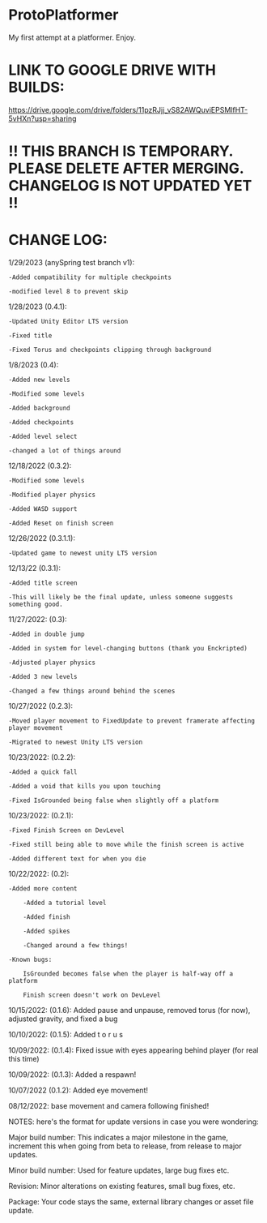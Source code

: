 # ProtoPlatformer
My first attempt at a platformer. Enjoy.


# LINK TO GOOGLE DRIVE WITH BUILDS:

https://drive.google.com/drive/folders/11pzRJjj_vS82AWQuviEPSMlfHT-5vHXn?usp=sharing


# !! THIS BRANCH IS TEMPORARY. PLEASE DELETE AFTER MERGING. CHANGELOG IS NOT UPDATED YET !!


# CHANGE LOG:

1/29/2023 (anySpring test branch v1):

	-Added compatibility for multiple checkpoints

	-modified level 8 to prevent skip

1/28/2023 (0.4.1):

	-Updated Unity Editor LTS version

	-Fixed title

	-Fixed Torus and checkpoints clipping through background


1/8/2023 (0.4):

	-Added new levels

	-Modified some levels
	
	-Added background

	-Added checkpoints

	-Added level select

	-changed a lot of things around

12/18/2022 (0.3.2):

	-Modified some levels

	-Modified player physics

	-Added WASD support

	-Added Reset on finish screen

12/26/2022 (0.3.1.1):

	-Updated game to newest unity LTS version

12/13/22 (0.3.1):

	-Added title screen

	-This will likely be the final update, unless someone suggests something good.

11/27/2022: (0.3):

	-Added in double jump

	-Added in system for level-changing buttons (thank you Enckripted)

	-Adjusted player physics

	-Added 3 new levels

	-Changed a few things around behind the scenes



10/27/2022 (0.2.3):

	-Moved player movement to FixedUpdate to prevent framerate affecting player movement
	
	-Migrated to newest Unity LTS version


10/23/2022: (0.2.2):

	-Added a quick fall

	-Added a void that kills you upon touching
	
	-Fixed IsGrounded being false when slightly off a platform

10/23/2022: (0.2.1):

	-Fixed Finish Screen on DevLevel
	
	-Fixed still being able to move while the finish screen is active
	
	-Added different text for when you die 



10/22/2022: (0.2): 

	-Added more content
	
		-Added a tutorial level
		
		-Added finish
		
		-Added spikes
		
		-Changed around a few things!
		
	-Known bugs:
	
		IsGrounded becomes false when the player is half-way off a platform
		
		Finish screen doesn't work on DevLevel
		

10/15/2022: (0.1.6): Added pause and unpause, removed torus (for now), adjusted gravity, and fixed a bug	

10/10/2022: (0.1.5): Added t o r u s

10/09/2022: (0.1.4): Fixed issue with eyes appearing behind player (for real this time)

10/09/2022: (0.1.3): Added a respawn!

10/07/2022 (0.1.2): Added eye movement!

08/12/2022: base movement and camera following finished!



NOTES: here's the format for update versions in case you were wondering:

   Major build number: This indicates a major milestone in the game, increment this when going from beta to release, from release to major updates.

   Minor build number: Used for feature updates, large bug fixes etc.

   Revision: Minor alterations on existing features, small bug fixes, etc.

   Package: Your code stays the same, external library changes or asset file update.

